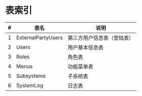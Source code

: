# 表索引

| # | 表名 | 说明 |
| - | - | - |
| 1 | ExternalPartyUsers | 第三方用户信息表（登陆表） |
| 2 | Users | 用户基本信息表 |
| 3 | Roles | 角色表 |
| 4 | Menus | 功能菜单表 |
| 5 | Subsystems | 子系统表 |
| 6 | SystemLog | 日志表 |